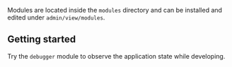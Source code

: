 Modules are located inside the `modules` directory and can be installed and edited under `admin/view/modules`.


Getting started
---------------

Try the `debugger` module to observe the application state while developing.
